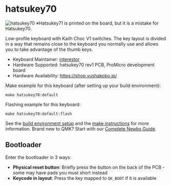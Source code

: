 # hatsukey70

![hatsukey70](https://imgur.com/a/4KEGMBC)
※Hatsukey71 is printed on the board, but it is a mistake for Hatsukey70.


Low-profile keyboard with Kailh Choc V1 switches. The key layout is divided in a way that remains close to the keyboard you normally use and allows you to take advantage of the thumb keys.

* Keyboard Maintainer: [interestor](https://github.com/interestor)
* Hardware Supported: hatsukey70 rev1 PCB, ProMicro development board
* Hardware Availability: https://shop.yushakobo.jp/

Make example for this keyboard (after setting up your build environment):

    make hatsukey70:default

Flashing example for this keyboard:

    make hatsukey70:default:flash

See the [build environment setup](https://docs.qmk.fm/#/getting_started_build_tools) and the [make instructions](https://docs.qmk.fm/#/getting_started_make_guide) for more information. Brand new to QMK? Start with our [Complete Newbs Guide](https://docs.qmk.fm/#/newbs).

## Bootloader

Enter the bootloader in 3 ways:

* **Physical reset button**: Briefly press the button on the back of the PCB - some may have pads you must short instead
* **Keycode in layout**: Press the key mapped to `QK_BOOT` if it is available
